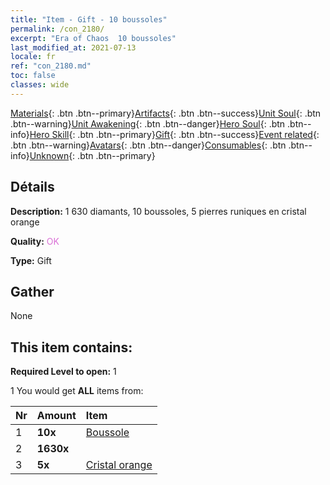 ```yaml
---
title: "Item - Gift - 10 boussoles"
permalink: /con_2180/
excerpt: "Era of Chaos  10 boussoles"
last_modified_at: 2021-07-13
locale: fr
ref: "con_2180.md"
toc: false
classes: wide
---
```

 [Materials](/ItemsFR/){: .btn .btn--primary}[Artifacts](/ItemsFR/Artifacts/){: .btn .btn--success}[Unit Soul](/ItemsFR/UnitSoul/){: .btn .btn--warning}[Unit Awakening](/ItemsFR/UnitAwakening/){: .btn .btn--danger}[Hero Soul](/ItemsFR/HeroSoul/){: .btn .btn--info}[Hero Skill](/ItemsFR/HeroSkill/){: .btn .btn--primary}[Gift](/ItemsFR/Gift/){: .btn .btn--success}[Event related](/ItemsFR/Events/){: .btn .btn--warning}[Avatars](/ItemsFR/Avatars/){: .btn .btn--danger}[Consumables](/ItemsFR/Consumables/){: .btn .btn--info}[Unknown](/ItemsFR/Unknown/){: .btn .btn--primary}

## Détails
 **Description:** 1 630 diamants, 10 boussoles, 5 pierres runiques en cristal orange

 **Quality:** <span style="color: #DA70D6">OK</span>

 **Type:** Gift

## Gather

  None

## This item contains:

 **Required Level to open:** 1

 1 You would get **ALL** items  from:

  | Nr | Amount |     Item    |
  |:---|:-------|:------------|
  | 1 |  **10x** | [Boussole](/fr/Items/con_2183/) |  | 
  | 2 |  **1630x** | <i class="fas fa-gem"/> |  | 
  | 3 |  **5x** | [Cristal orange](/ItemsFR/con_730/) |  | 
